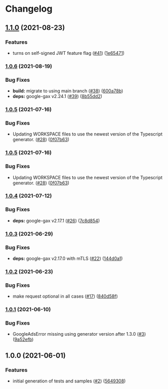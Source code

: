 # Changelog

## [1.1.0](https://www.github.com/googleapis/nodejs-essential-contacts/compare/v1.0.6...v1.1.0) (2021-08-23)


### Features

* turns on self-signed JWT feature flag ([#41](https://www.github.com/googleapis/nodejs-essential-contacts/issues/41)) ([1e65471](https://www.github.com/googleapis/nodejs-essential-contacts/commit/1e65471768b57b96bf7e669818be6f53d8e5e6fb))

### [1.0.6](https://www.github.com/googleapis/nodejs-essential-contacts/compare/v1.0.5...v1.0.6) (2021-08-19)


### Bug Fixes

* **build:** migrate to using main branch ([#38](https://www.github.com/googleapis/nodejs-essential-contacts/issues/38)) ([600a78b](https://www.github.com/googleapis/nodejs-essential-contacts/commit/600a78b7cae96dbb46f450eb9438b7551b847460))
* **deps:** google-gax v2.24.1 ([#39](https://www.github.com/googleapis/nodejs-essential-contacts/issues/39)) ([8b55dd2](https://www.github.com/googleapis/nodejs-essential-contacts/commit/8b55dd2bc7ef8ecac7aa3be4441ee46b965b0867))

### [1.0.5](https://www.github.com/googleapis/nodejs-essential-contacts/compare/v1.0.4...v1.0.5) (2021-07-16)


### Bug Fixes

* Updating WORKSPACE files to use the newest version of the Typescript generator. ([#28](https://www.github.com/googleapis/nodejs-essential-contacts/issues/28)) ([0f07b63](https://www.github.com/googleapis/nodejs-essential-contacts/commit/0f07b63f26176f1b6b4315443cfa1cddeb5cf6cd))

### [1.0.5](https://www.github.com/googleapis/nodejs-essential-contacts/compare/v1.0.4...v1.0.5) (2021-07-16)


### Bug Fixes

* Updating WORKSPACE files to use the newest version of the Typescript generator. ([#28](https://www.github.com/googleapis/nodejs-essential-contacts/issues/28)) ([0f07b63](https://www.github.com/googleapis/nodejs-essential-contacts/commit/0f07b63f26176f1b6b4315443cfa1cddeb5cf6cd))

### [1.0.4](https://www.github.com/googleapis/nodejs-essential-contacts/compare/v1.0.3...v1.0.4) (2021-07-12)


### Bug Fixes

* **deps:** google-gax v2.17.1 ([#26](https://www.github.com/googleapis/nodejs-essential-contacts/issues/26)) ([7c8d854](https://www.github.com/googleapis/nodejs-essential-contacts/commit/7c8d854efb7d0a04efbe6efdd62a5ca5f89d70e5))

### [1.0.3](https://www.github.com/googleapis/nodejs-essential-contacts/compare/v1.0.2...v1.0.3) (2021-06-29)


### Bug Fixes

* **deps:** google-gax v2.17.0 with mTLS ([#22](https://www.github.com/googleapis/nodejs-essential-contacts/issues/22)) ([144d0a1](https://www.github.com/googleapis/nodejs-essential-contacts/commit/144d0a1224adb7ffe6efcde45a48d9b751611b01))

### [1.0.2](https://www.github.com/googleapis/nodejs-essential-contacts/compare/v1.0.1...v1.0.2) (2021-06-23)


### Bug Fixes

* make request optional in all cases ([#17](https://www.github.com/googleapis/nodejs-essential-contacts/issues/17)) ([840d58f](https://www.github.com/googleapis/nodejs-essential-contacts/commit/840d58fcc2f9eaae3122005c9da47009836d04a3))

### [1.0.1](https://www.github.com/googleapis/nodejs-essential-contacts/compare/v1.0.0...v1.0.1) (2021-06-10)


### Bug Fixes

* GoogleAdsError missing using generator version after 1.3.0 ([#3](https://www.github.com/googleapis/nodejs-essential-contacts/issues/3)) ([9a52efb](https://www.github.com/googleapis/nodejs-essential-contacts/commit/9a52efb8e21da5407123bc03b9501db42d5b8071))

## 1.0.0 (2021-06-01)


### Features

* initial generation of tests and samples ([#2](https://www.github.com/googleapis/nodejs-essential-contacts/issues/2)) ([5649308](https://www.github.com/googleapis/nodejs-essential-contacts/commit/56493085095b7801dc0091665b1da830fb580040))
